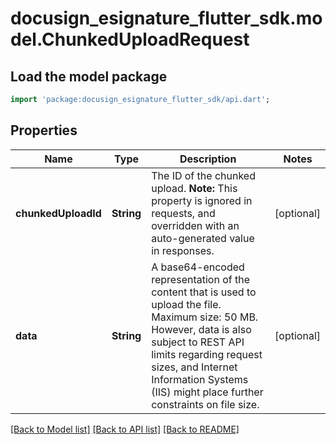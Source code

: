 # docusign_esignature_flutter_sdk.model.ChunkedUploadRequest

## Load the model package
```dart
import 'package:docusign_esignature_flutter_sdk/api.dart';
```

## Properties
Name | Type | Description | Notes
------------ | ------------- | ------------- | -------------
**chunkedUploadId** | **String** | The ID of the chunked upload.  **Note:** This property is ignored in requests, and overridden with an auto-generated value in responses. | [optional] 
**data** | **String** | A base64-encoded representation of the content that is used to upload the file.   Maximum size: 50 MB. However, data is also subject to REST API limits regarding request sizes, and Internet Information Systems (IIS) might place further constraints on file size. | [optional] 

[[Back to Model list]](../README.md#documentation-for-models) [[Back to API list]](../README.md#documentation-for-api-endpoints) [[Back to README]](../README.md)


